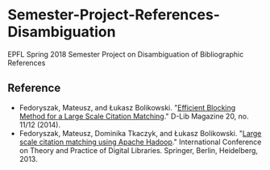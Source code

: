 # Semester-Project-References-Disambiguation
EPFL Spring 2018 Semester Project on Disambiguation of Bibliographic References

## Reference
* Fedoryszak, Mateusz, and Łukasz Bolikowski. "[Efficient Blocking Method for a Large Scale Citation Matching](http://www.dlib.org/dlib/november14/fedoryszak/11fedoryszak.html)." D-Lib Magazine 20, no. 11/12 (2014).
* Fedoryszak, Mateusz, Dominika Tkaczyk, and Łukasz Bolikowski. "[Large scale citation matching using Apache Hadoop](https://arxiv.org/pdf/1303.6906v1.pdf)." International Conference on Theory and Practice of Digital Libraries. Springer, Berlin, Heidelberg, 2013.
